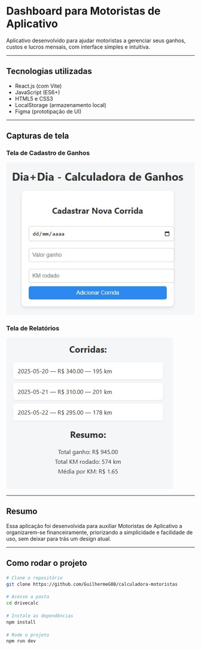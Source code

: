 #  Dashboard para Motoristas de Aplicativo

Aplicativo desenvolvido para ajudar motoristas a gerenciar seus ganhos, custos e lucros mensais, com interface simples e intuitiva.

---

##  Tecnologias utilizadas

- React.js (com Vite)
- JavaScript (ES6+)
- HTML5 e CSS3
- LocalStorage (armazenamento local)
- Figma (prototipação de UI)

---

##  Capturas de tela

###  Tela de Cadastro de Ganhos
![Tela de Ganhos](./assets/tela-cadastro.jpg)

###  Tela de Relatórios
![Tela de Relatórios](./assets/tela-resumo.jpg)

---

##  Resumo

Essa aplicação foi desenvolvida para auxiliar Motoristas de Aplicativo a organizarem-se financeiramente, priorizando a simplicidade e facilidade de uso, sem deixar para trás um design atual.

---
##  Como rodar o projeto

```bash
# Clone o repositório
git clone https://github.com/GuilhermeG08/calculadora-motoristas

# Acesse a pasta
cd drivecalc

# Instale as dependências
npm install

# Rode o projeto
npm run dev
